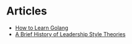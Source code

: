 # Articles

- [How to Learn Golang](/how_to_learn_golang.md)
- [A Brief History of Leadership Style Theories](/a_brief_history_of_leadership_style_theories.md)
